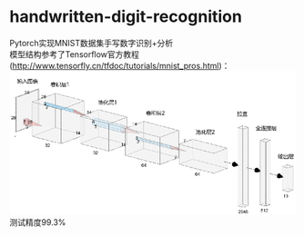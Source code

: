 # handwritten-digit-recognition
Pytorch实现MNIST数据集手写数字识别+分析  
模型结构参考了Tensorflow官方教程(http://www.tensorfly.cn/tfdoc/tutorials/mnist_pros.html)： 
![模型](https://github.com/0809zheng/handwritten-digit-recognition/blob/master/model.jpg)  
测试精度99.3%
